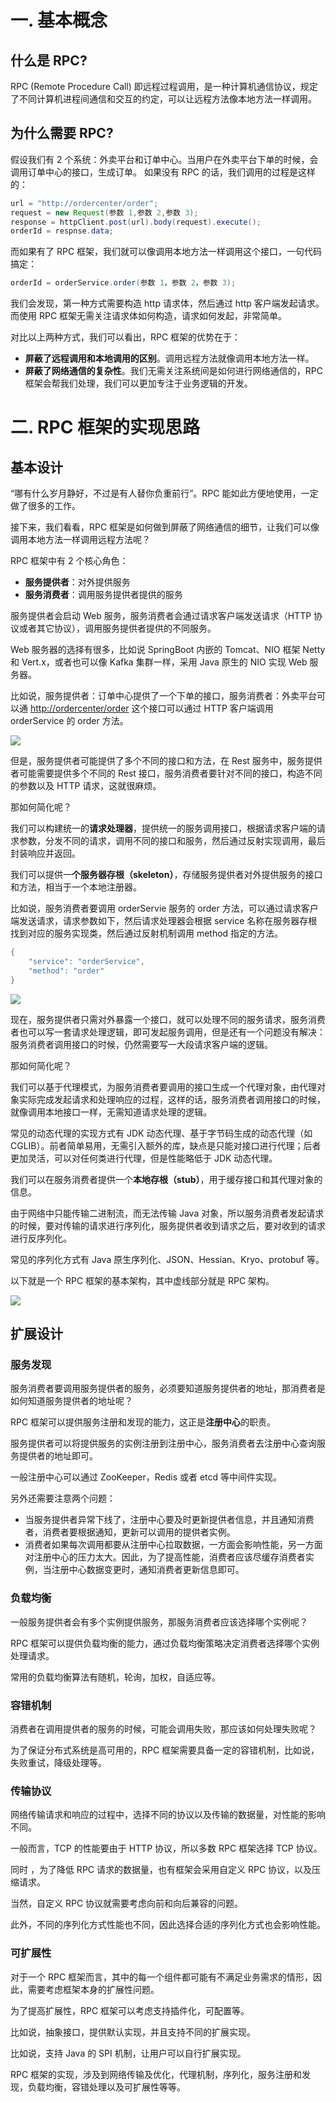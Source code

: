 # 一. 基本概念
## 什么是 RPC?
RPC (Remote Procedure Call) 即远程过程调用，是一种计算机通信协议，规定了不同计算机进程间通信和交互的约定，可以让远程方法像本地方法一样调用。
## 为什么需要 RPC?
假设我们有 2 个系统：外卖平台和订单中心。当用户在外卖平台下单的时候，会调用订单中心的接口，生成订单。
如果没有 RPC 的话，我们调用的过程是这样的：
```java
url = "http://ordercenter/order";
request = new Request(参数 1,参数 2,参数 3);
response = httpClient.post(url).body(request).execute();
orderId = respnse.data;
```

而如果有了 RPC 框架，我们就可以像调用本地方法一样调用这个接口，一句代码搞定：
```java
orderId = orderService.order(参数 1，参数 2，参数 3);
```

我们会发现，第一种方式需要构造 http 请求体，然后通过 http 客户端发起请求。
而使用 RPC 框架无需关注请求体如何构造，请求如何发起，非常简单。

对比以上两种方式，我们可以看出，RPC 框架的优势在于：

- **屏蔽了远程调用和本地调用的区别**。调用远程方法就像调用本地方法一样。
- **屏蔽了网络通信的复杂性**。我们无需关注系统间是如何进行网络通信的，RPC 框架会帮我们处理，我们可以更加专注于业务逻辑的开发。
# 二. RPC 框架的实现思路
## 基本设计
“哪有什么岁月静好，不过是有人替你负重前行”。RPC 能如此方便地使用，一定做了很多的工作。

接下来，我们看看，RPC 框架是如何做到屏蔽了网络通信的细节，让我们可以像调用本地方法一样调用远程方法呢？

RPC 框架中有 2 个核心角色：

- **服务提供者**：对外提供服务
- **服务消费者**：调用服务提供者提供的服务

服务提供者会启动 Web 服务，服务消费者会通过请求客户端发送请求（HTTP 协议或者其它协议），调用服务提供者提供的不同服务。

Web 服务器的选择有很多，比如说 SpringBoot 内嵌的 Tomcat、NIO 框架 Netty 和 Vert.x，或者也可以像 Kafka 集群一样，采用 Java 原生的 NIO 实现 Web 服务器。

比如说，服务提供者：订单中心提供了一个下单的接口，服务消费者：外卖平台可以通 [http://ordercenter/order](http://ordercenter/order) 这个接口可以通过 HTTP 客户端调用 orderService 的 order 方法。

![](https://cdn.nlark.com/yuque/0/2024/jpeg/120406/1710892328206-0a04e7c9-f3d9-4e6e-b22e-18210e14d7a9.jpeg)

但是，服务提供者可能提供了多个不同的接口和方法，在 Rest 服务中，服务提供者可能需要提供多个不同的 Rest 接口，服务消费者要针对不同的接口，构造不同的参数以及 HTTP 请求，这就很麻烦。

那如何简化呢？

我们可以构建统一的**请求处理器**，提供统一的服务调用接口，根据请求客户端的请求参数，分发不同的请求，调用不同的接口和服务，然后通过反射实现调用，最后封装响应并返回。

我们可以提供一**个服务器存根（skeleton）**，存储服务提供者对外提供服务的接口和方法，相当于一个本地注册器。

比如说，服务消费者要调用 orderServie 服务的 order 方法，可以通过请求客户端发送请求，请求参数如下，然后请求处理器会根据 service 名称在服务器存根找到对应的服务实现类，然后通过反射机制调用 method 指定的方法。
```java
{
	"service": "orderService",
	"method": "order"
}
```

![](https://cdn.nlark.com/yuque/0/2024/jpeg/120406/1710975488564-35080989-29b6-4173-a9f6-31adcfb79599.jpeg)

现在，服务提供者只需对外暴露一个接口，就可以处理不同的服务请求，服务消费者也可以写一套请求处理逻辑，即可发起服务调用，但是还有一个问题没有解决：服务消费者调用接口的时候，仍然需要写一大段请求客户端的逻辑。

那如何简化呢？

我们可以基于代理模式，为服务消费者要调用的接口生成一个代理对象，由代理对象实际完成发起请求和处理响应的过程，这样的话，服务消费者调用接口的时候，就像调用本地接口一样，无需知道请求处理的逻辑。

常见的动态代理的实现方式有 JDK 动态代理、基于字节码生成的动态代理（如 CGLIB）。前者简单易用，无需引入额外的库，缺点是只能对接口进行代理；后者更加灵活，可以对任何类进行代理，但是性能略低于 JDK 动态代理。

我们可以在服务消费者提供一个**本地存根（stub）**，用于缓存接口和其代理对象的信息。

由于网络中只能传输二进制流，而无法传输 Java 对象，所以服务消费者发起请求的时候，要对传输的请求进行序列化，服务提供者收到请求之后，要对收到的请求进行反序列化。

常见的序列化方式有 Java 原生序列化、JSON、Hessian、Kryo、protobuf 等。

以下就是一个 RPC 框架的基本架构，其中虚线部分就是 RPC 架构。

![](https://cdn.nlark.com/yuque/0/2024/jpeg/120406/1710975488587-feb4d1f3-0eed-408c-9e88-b5e74fca192b.jpeg)

## 扩展设计
### 服务发现
服务消费者要调用服务提供者的服务，必须要知道服务提供者的地址，那消费者是如何知道服务提供者的地址呢？

RPC 框架可以提供服务注册和发现的能力，这正是**注册中心**的职责。

服务提供者可以将提供服务的实例注册到注册中心，服务消费者去注册中心查询服务提供者的地址即可。

一般注册中心可以通过 ZooKeeper，Redis 或者 etcd 等中间件实现。

另外还需要注意两个问题：

- 当服务提供者异常下线了，注册中心要及时更新提供者信息，并且通知消费者，消费者要根据通知，更新可以调用的提供者实例。
- 消费者如果每次调用都要从注册中心拉取数据，一方面会影响性能，另一方面对注册中心的压力太大。因此，为了提高性能，消费者应该尽缓存消费者实例，当注册中心数据变更时，通知消费者更新信息即可。
### 负载均衡
一般服务提供者会有多个实例提供服务，那服务消费者应该选择哪个实例呢？

RPC 框架可以提供负载均衡的能力，通过负载均衡策略决定消费者选择哪个实例处理请求。

常用的负载均衡算法有随机，轮询，加权，自适应等。
### 容错机制
消费者在调用提供者的服务的时候，可能会调用失败，那应该如何处理失败呢？

为了保证分布式系统是高可用的，RPC 框架需要具备一定的容错机制，比如说，失败重试，降级处理等。
### 传输协议
网络传输请求和响应的过程中，选择不同的协议以及传输的数据量，对性能的影响不同。

一般而言，TCP 的性能要由于 HTTP 协议，所以多数 RPC 框架选择 TCP 协议。

同时 ，为了降低 RPC 请求的数据量，也有框架会采用自定义 RPC 协议，以及压缩请求。

当然，自定义 RPC 协议就需要考虑向前和向后兼容的问题。

此外，不同的序列化方式性能也不同，因此选择合适的序列化方式也会影响性能。
### 可扩展性
对于一个 RPC 框架而言，其中的每一个组件都可能有不满足业务需求的情形，因此，需要考虑框架本身的扩展性问题。

为了提高扩展性，RPC 框架可以考虑支持插件化，可配置等。

比如说，抽象接口，提供默认实现，并且支持不同的扩展实现。

比如说，支持 Java 的 SPI 机制，让用户可以自行扩展实现。

RPC 框架的实现，涉及到网络传输及优化，代理机制，序列化，服务注册和发现，负载均衡，容错处理以及可扩展性等等。

